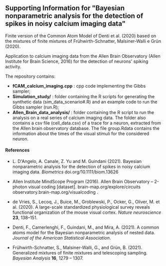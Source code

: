 ## Supporting Information for "Bayesian nonparametric analysis for the detection of spikes in noisy calcium imaging data"

Finite version of the Common Atom Model of Denti et al. (2020) based on the mixtures of finite mixtures of Frühwirth-Schnatter, Malsiner-Walli e Grün (2020).

Application to calcium imaging data from the Allen Brain Observatory (Allen  Institute  for  Brain  Science,  2016) for the detection of neurons' spiking activity.



The repository contains:
- **fCAM_calcium_imaging.cpp** : cpp code implementing the Gibbs sampler;
- **Simulation_study/** : folder containing the R scripts for generating the synthetic data (sim_data_scenario#.R) and an example code to run the Gibbs sampler (run.R);
- **Allen_Brain_data_analysis/** : folder containing the R script to run the analysis on a real series of calcium imaging data. The folder also contains a csv file (cell_data.csv) of a trace for a neuron, extracted from the Allen brain observatory database. The file group.Rdata contains the information about the times of the visual stimuli for the considered neuron.

#### References
- L. D'Angelo, A. Canale, Z. Yu and M. Guindani (2021). Bayesian nonparametric analysis for the detection of spikes in noisy calcium imaging data. *Biometrics* doi.org/10.1111/biom.13626
  
- Allen Institute MindScope Program (2016). Allen Brain Observatory – 2-photon visual coding
[dataset]. brain-map.org/explore/circuits observatory.brain-map.org/visualcoding .

- de Vries, S., Lecoq, J., Buice, M., Groblewski, P., Ocker, G., Oliver, M. et al. (2020). A large-scale standardized physiological survey reveals functional organization of the mouse visual cortex. *Nature neuroscience* **23**, 138–151.

- Denti, F., Camerlenghi, F., Guindani, M., and Mira, A. (2021). A common atoms model for the Bayesian nonparametric analysis of nested data. *Journal of the American Statistical Association*.

- Frühwirth-Schnatter, S., Malsiner-Walli, G., and Grün, B. (2021). Generalized mixtures of finite mixtures and telescoping sampling. *Bayesian Analysis* **16**, 1279 – 1307.
